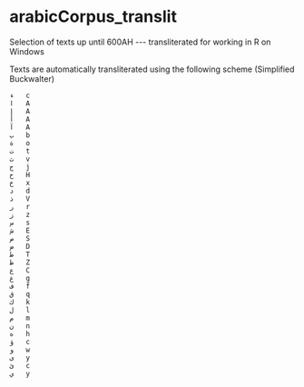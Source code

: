 # arabicCorpus_translit
Selection of texts up until 600AH --- transliterated for working in R on Windows

Texts are automatically transliterated using the following scheme (Simplified Buckwalter)

```
ء	c
ا	A
إ	A
أ	A
آ	A
ب	b
ة	o
ت	t
ث	v
ج	j
ح	H
خ	x
د	d
ذ	V
ر	r
ز	z
س	s
ش	E
ص	S
ض	D
ط	T
ظ	Z
ع	C
غ	g
ف	f
ق	q
ك	k
ل	l
م	m
ن	n
ه	h
ؤ	c
و	w
ى	y
ئ	c
ي	y
```
